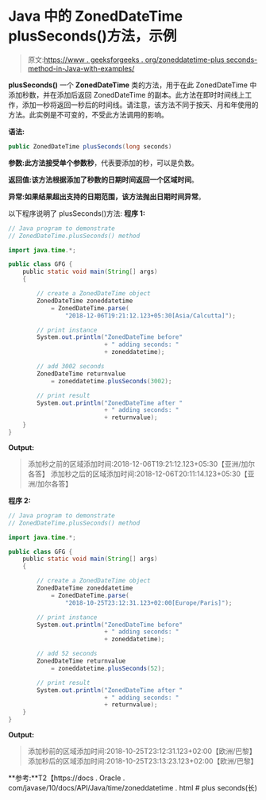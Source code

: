 # Java 中的 ZonedDateTime plusSeconds()方法，示例

> 原文:[https://www . geeksforgeeks . org/zoneddatetime-plus seconds-method-in-Java-with-examples/](https://www.geeksforgeeks.org/zoneddatetime-plusseconds-method-in-java-with-examples/)

**plusSeconds()** 一个 **ZonedDateTime** 类的方法，用于在此 ZonedDateTime 中添加秒数，并在添加后返回 ZonedDateTime 的副本。此方法在即时时间线上工作，添加一秒将返回一秒后的时间线。请注意，该方法不同于按天、月和年使用的方法。此实例是不可变的，不受此方法调用的影响。

**语法:**

```java
public ZonedDateTime plusSeconds(long seconds)

```

**参数:**此方法接受单个参数**秒**，代表要添加的秒，可以是负数。

**返回值:**该方法根据添加了秒数的日期时间返回一个**区域时间**。

**异常:**如果结果超出支持的日期范围，该方法抛出**日期时间异常**。

以下程序说明了 plusSeconds()方法:
**程序 1:**

```java
// Java program to demonstrate
// ZonedDateTime.plusSeconds() method

import java.time.*;

public class GFG {
    public static void main(String[] args)
    {

        // create a ZonedDateTime object
        ZonedDateTime zoneddatetime
            = ZonedDateTime.parse(
                "2018-12-06T19:21:12.123+05:30[Asia/Calcutta]");

        // print instance
        System.out.println("ZonedDateTime before"
                           + " adding seconds: "
                           + zoneddatetime);

        // add 3002 seconds
        ZonedDateTime returnvalue
            = zoneddatetime.plusSeconds(3002);

        // print result
        System.out.println("ZonedDateTime after "
                           + " adding seconds: "
                           + returnvalue);
    }
}
```

**Output:**

> 添加秒之前的区域添加时间:2018-12-06T19:21:12.123+05:30【亚洲/加尔各答】
> 添加秒之后的区域添加时间:2018-12-06T20:11:14.123+05:30【亚洲/加尔各答】

**程序 2:**

```java
// Java program to demonstrate
// ZonedDateTime.plusSeconds() method

import java.time.*;

public class GFG {
    public static void main(String[] args)
    {

        // create a ZonedDateTime object
        ZonedDateTime zoneddatetime
            = ZonedDateTime.parse(
                "2018-10-25T23:12:31.123+02:00[Europe/Paris]");

        // print instance
        System.out.println("ZonedDateTime before"
                           + " adding seconds: "
                           + zoneddatetime);

        // add 52 seconds
        ZonedDateTime returnvalue
            = zoneddatetime.plusSeconds(52);

        // print result
        System.out.println("ZonedDateTime after "
                           + " adding seconds: "
                           + returnvalue);
    }
}
```

**Output:**

> 添加秒前的区域添加时间:2018-10-25T23:12:31.123+02:00【欧洲/巴黎】
> 添加秒后的区域添加时间:2018-10-25T23:13:23.123+02:00【欧洲/巴黎】

**参考:**T2【https://docs . Oracle . com/javase/10/docs/API/Java/time/zoneddatetime . html # plus seconds(长)